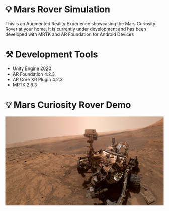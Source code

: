 # 💡 Mars Rover Simulation
This is an Augmented Reality Experience showcasing the Mars Curiosity Rover at your home, it is currently under development and has been developed with MRTK and AR Foundation for Android Devices

# ⚒️ Development Tools
- Unity Engine 2020
- AR Foundation 4.2.3
- AR Core XR Plugin 4.2.3
- MRTK 2.8.3

# 💡 Mars Curiosity Rover Demo
[![Demo Video](./images/demo.jpeg)](https://youtu.be/X3yLijdFRmI)